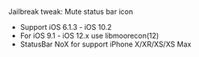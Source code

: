 Jailbreak tweak: Mute status bar icon

- Support iOS 6.1.3 - iOS 10.2
- For iOS 9.1 - iOS 12.x use libmoorecon(12)
- StatusBar NoX for support iPhone X/XR/XS/XS Max
